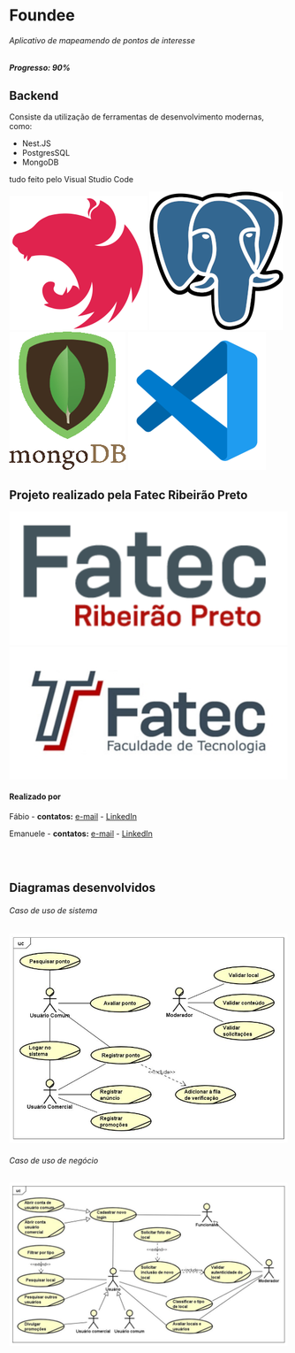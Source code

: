# Foundee
###### *Aplicativo de mapeamendo de pontos de interesse*


##### *__Progresso: 90%__*

## Backend
Consiste da utilização de ferramentas de desenvolvimento modernas, como:
* Nest.JS
* PostgresSQL
* MongoDB

tudo feito pelo Visual Studio Code

[![NestJs Logo.](/assets/nestjs-logo.png "NestJs Logo.")](https://nestjs.com/)
[![PostgreSQL Logo.](/assets/postgres-logo.png "PostgreSQL Logo.")](https://www.postgresql.org/)
[![MongoDB Logo.](/assets/mongodb-logo.png "MongoDB Logo.")](https://www.mongodb.com/)
[![VSCode Logo.](/assets/vscode-logo.png "VSCode Logo.")](https://code.visualstudio.com/)


## Projeto realizado pela Fatec Ribeirão Preto
[![Fatec Ribeirão Preto Logo.](/assets/fatecrp-logo.png "Fatec Ribeirão Preto Logo.")](http://www.fatecrp.edu.br/)
[![Fatec Logo.](/assets/fatec-logo.png "Fatec Logo.")](https://www.vestibularfatec.com.br/home/)


#### Realizado por
Fábio - **contatos:** [e-mail](mailto:fabiomgdavilla@gmail.com) - [LinkedIn](https://www.linkedin.com/in/f%C3%A1bio-d-avilla-870b75164/)

Emanuele - **contatos:** [e-mail](mailto:emanuelebittencourt3@gmail.com) - [LinkedIn](https://www.linkedin.com/in/emanuele-bittencourt-quiquinato-065a44165/)

<br><br>

## Diagramas desenvolvidos

###### Caso de uso de sistema
![Imagem de caso de uso de sistema](/assets/caso-uso-sistema.png)
###### Caso de uso de negócio
![Imagem de caso de uso de negócio](/assets/caso-uso-negocio.png)
